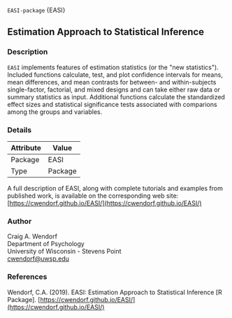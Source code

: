 `EASI-package` {EASI}

## Estimation Approach to Statistical Inference

### Description

`EASI` implements features of estimation statistics (or the "new statistics"). Included functions calculate, test, and plot confidence intervals for means, mean differences, and mean contrasts for between- and within-subjects single-factor, factorial, and mixed designs and can take either raw data or summary statistics as input. Additional functions calculate the standardized effect sizes and statistical significance tests associated with comparions among the groups and variables.

### Details

Attribute | Value
--- |---
Package | EASI
Type | Package

A full description of EASI, along with complete tutorials and examples from published work, is available on the corresponding web site:
[https://cwendorf.github.io/EASI/](https://cwendorf.github.io/EASI/) 

### Author

Craig A. Wendorf  
Department of Psychology  
University of Wisconsin - Stevens Point  
[cwendorf@uwsp.edu](mailto:cwendorf@uwsp.edu) 

### References

Wendorf, C.A. (2019). EASI: Estimation Approach to Statistical Inference [R Package]. [https://cwendorf.github.io/EASI/](https://cwendorf.github.io/EASI/) 
